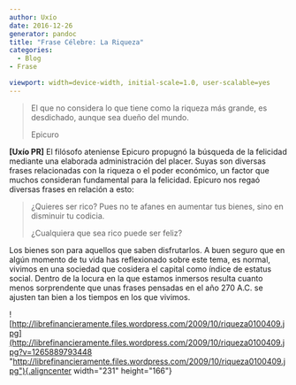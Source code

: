 ```yaml
---
author: Uxío
date: 2016-12-26
generator: pandoc
title: "Frase Célebre: La Riqueza"
categories:
  - Blog
- Frase

viewport: width=device-width, initial-scale=1.0, user-scalable=yes
---
```




> El que no considera lo que tiene como la riqueza más grande, es
> desdichado, aunque sea dueño del mundo.
>
> Epicuro

**\[Uxío PR\]** El filósofo ateniense Epicuro propugnó la búsqueda de la
felicidad mediante una elaborada administración del placer. Suyas son
diversas frases relacionadas con la riqueza o el poder económico, un
factor que muchos consideran fundamental para la felicidad. Epicuro nos
regaó diversas frases en relación a esto:

> ¿Quieres ser rico? Pues no te afanes en aumentar tus bienes, sino en
> disminuir tu codicia.
>
> ¿Cualquiera que sea rico puede ser feliz?

Los bienes son para aquellos que saben disfrutarlos. A buen seguro que
en algún momento de tu vida has reflexionado sobre este tema, es normal,
vivimos en una sociedad que cosidera el capital como índice de estatus
social. Dentro de la locura en la que estamos inmersos resulta cuanto
menos sorprendente que unas frases pensadas en el año 270 A.C. se
ajusten tan bien a los tiempos en los que vivimos.

![http://librefinancieramente.files.wordpress.com/2009/10/riqueza0100409.jpg](http://librefinancieramente.files.wordpress.com/2009/10/riqueza0100409.jpg?v=1265889793448 "http://librefinancieramente.files.wordpress.com/2009/10/riqueza0100409.jpg"){.aligncenter
width="231" height="166"}
